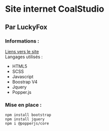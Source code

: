 # Site internet CoalStudio
## Par LuckyFox

### Informations :
[Liens vers le site](https://www.coalstudio.fr) \
Langages utilisés :
- HTML5
- SCSS
- Javascript
- Boostrap V4
- Jquery
- Popper.js


### Mise en place :
```
npm install bootstrap
npm install jquery
npm i @popperjs/core
```